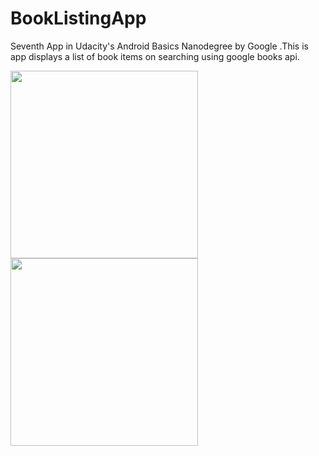 # BookListingApp
Seventh App in Udacity's Android Basics Nanodegree by Google .This is app displays a list of book items on searching using google books api.

<img src="https://user-images.githubusercontent.com/29801319/44531086-8609c200-a70d-11e8-8c61-fa9097c11690.png" width="300" heigth="500" align="left">
<img src="https://user-images.githubusercontent.com/29801319/44531088-86a25880-a70d-11e8-9651-7774074eb70a.png" width="300" heigth="500" align="left">
